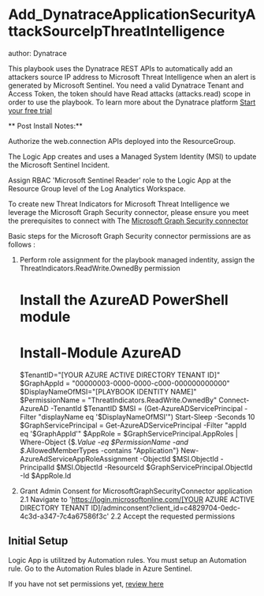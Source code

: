 # Add_DynatraceApplicationSecurityAttackSourceIpThreatIntelligence
author: Dynatrace

This playbook uses the Dynatrace REST APIs to automatically add an attackers source IP address to Microsoft Threat Intelligence when an alert is generated by Microsoft Sentinel. You need a valid Dynatrace Tenant and Access Token, the token should have Read attacks (attacks.read) scope in order to use the playbook. To learn more about the Dynatrace platform [Start your free trial](https://www.dynatrace.com/trial)

** Post Install Notes:**

Authorize the web.connection APIs deployed into the ResourceGroup.

The Logic App creates and uses a Managed System Identity (MSI) to update the Microsoft Sentinel Incident. 

Assign RBAC 'Microsoft Sentinel Reader' role to the Logic App at the Resource Group level of the Log Analytics Workspace.

To create new Threat Indicators for Microsoft Threat Intelligence we leverage the Microsoft Graph Security connector, please ensure you meet the prerequisites to connect with The [Microsoft Graph Security connector](https://learn.microsoft.com/en-us/connectors/microsoftgraphsecurity/#prerequisites-to-connect-with-the-microsoft-graph-security-connector)

Basic steps for the Microsoft Graph Security connector permissions are as follows :

1. Perform role assignment for the playbook managed indentity, assign the ThreatIndicators.ReadWrite.OwnedBy permission  

    # Install the AzureAD PowerShell module
    # Install-Module AzureAD
    $TenantID="[YOUR AZURE ACTIVE DIRECTORY TENANT ID]"
    $GraphAppId = "00000003-0000-0000-c000-000000000000"
    $DisplayNameOfMSI="[PLAYBOOK IDENTITY NAME]"
    $PermissionName = "ThreatIndicators.ReadWrite.OwnedBy"
    Connect-AzureAD -TenantId $TenantID
    $MSI = (Get-AzureADServicePrincipal -Filter "displayName eq '$DisplayNameOfMSI'")
    Start-Sleep -Seconds 10
    $GraphServicePrincipal = Get-AzureADServicePrincipal -Filter "appId eq '$GraphAppId'"
    $AppRole = $GraphServicePrincipal.AppRoles | Where-Object {$_.Value -eq $PermissionName -and $_.AllowedMemberTypes -contains "Application"}
    New-AzureAdServiceAppRoleAssignment -ObjectId $MSI.ObjectId -PrincipalId $MSI.ObjectId -ResourceId $GraphServicePrincipal.ObjectId -Id $AppRole.Id

2. Grant Admin Consent for MicrosoftGraphSecurityConnector application
2.1 Navigate to 'https://login.microsoftonline.com/[YOUR AZURE ACTIVE DIRECTORY TENANT ID]/adminconsent?client_id=c4829704-0edc-4c3d-a347-7c4a67586f3c'
2.2 Accept the requested permissions


## Initial Setup

Logic App is utilitzed by Automation rules. You must setup an Automation rule. Go to the Automation Rules blade in Azure Sentinel. 

If you have not set permissions yet, [review here](https://docs.microsoft.com/azure/sentinel/automate-incident-handling-with-automation-rules#permissions-for-automation-rules-to-run-playbooks)